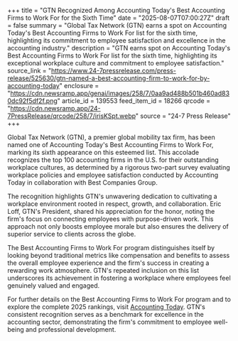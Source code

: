 +++
title = "GTN Recognized Among Accounting Today's Best Accounting Firms to Work For for the Sixth Time"
date = "2025-08-07T07:00:27Z"
draft = false
summary = "Global Tax Network (GTN) earns a spot on Accounting Today's Best Accounting Firms to Work For list for the sixth time, highlighting its commitment to employee satisfaction and excellence in the accounting industry."
description = "GTN earns spot on Accounting Today's Best Accounting Firms to Work For list for the sixth time, highlighting its exceptional workplace culture and commitment to employee satisfaction."
source_link = "https://www.24-7pressrelease.com/press-release/525630/gtn-named-a-best-accounting-firm-to-work-for-by-accounting-today"
enclosure = "https://cdn.newsramp.app/genai/images/258/7/0aa9ad488b501b460ad830dc92f5df2f.png"
article_id = 139553
feed_item_id = 18266
qrcode = "https://cdn.newsramp.app/24-7PressRelease/qrcode/258/7/irisKSpt.webp"
source = "24-7 Press Release"
+++

<p>Global Tax Network (GTN), a premier global mobility tax firm, has been named one of Accounting Today's Best Accounting Firms to Work For, marking its sixth appearance on this esteemed list. This accolade recognizes the top 100 accounting firms in the U.S. for their outstanding workplace cultures, as determined by a rigorous two-part survey evaluating workplace policies and employee satisfaction conducted by Accounting Today in collaboration with Best Companies Group.</p><p>The recognition highlights GTN's unwavering dedication to cultivating a workplace environment rooted in respect, growth, and collaboration. Eric Loff, GTN's President, shared his appreciation for the honor, noting the firm's focus on connecting employees with purpose-driven work. This approach not only boosts employee morale but also ensures the delivery of superior service to clients across the globe.</p><p>The Best Accounting Firms to Work For program distinguishes itself by looking beyond traditional metrics like compensation and benefits to assess the overall employee experience and the firm's success in creating a rewarding work atmosphere. GTN's repeated inclusion on this list underscores its achievement in fostering a workplace where employees feel genuinely valued and engaged.</p><p>For further details on the Best Accounting Firms to Work For program and to explore the complete 2025 rankings, visit <a href="https://www.accountingtoday.com" rel="nofollow" target="_blank">Accounting Today</a>. GTN's consistent recognition serves as a benchmark for excellence in the accounting sector, demonstrating the firm's commitment to employee well-being and professional development.</p>